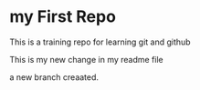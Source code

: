 # my First Repo 

This is a training repo for learning git and github

This is my new change in my readme file

a new branch creaated.